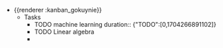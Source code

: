 - {{renderer :kanban_gokuynie}}
	- Tasks
		- TODO machine learning
		  duration:: {"TODO":[0,1704266891102]}
		- TODO  Linear algebra
		-